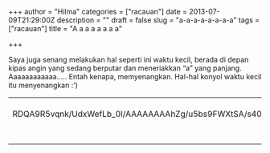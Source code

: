 +++
author = "Hilma"
categories = ["racauan"]
date = 2013-07-09T21:29:00Z
description = ""
draft = false
slug = "a-a-a-a-a-a-a-a"
tags = ["racauan"]
title = "A a a a a a a a"

+++

<div dir="ltr">Saya juga senang melakukan hal seperti ini waktu kecil, berada di depan kipas angin yang sedang berputar dan meneriakkan “a” yang panjang. Aaaaaaaaaaaa…..  
 Entah kenapa, memyenangkan. Hal-hal konyol waktu kecil itu menyenangkan :’)</div><table align="center" cellpadding="0" cellspacing="0" class="tr-caption-container" style="margin-left: auto; margin-right: auto; text-align: center;"><tbody><tr><td style="text-align: center;">![](https://i2.wp.com/lh5.ggpht.com/-RDQA9R5vqnk/UdxWefLb_0I/AAAAAAAAhZg/u5bs9FWXtSA/s400/http%2525253A%2525252F%2525252Fimagescale.tumblr.com%2525252Fimage%2525252F1280%2525252Fb30442c1eba0cc268aa59e4a6d1de035%2525252Ftumblr_mpnfcauYLy1qztsrto1.jpg?resize=317%2C400)</td></tr><tr><td class="tr-caption" style="text-align: center;">Foto dipinjam di [sini](http://www.flickr.com/photos/21151157@N00/3026165061/)</td></tr></tbody></table><div class="separator" style="clear: both; text-align: center;"></div>

